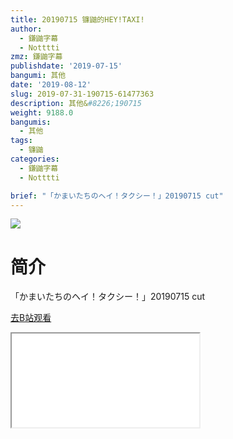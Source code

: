 ```yaml
---
title: 20190715 镰鼬的HEY!TAXI!
author:
  - 鎌鼬字幕
  - Notttti
zmz: 鎌鼬字幕
publishdate: '2019-07-15'
bangumi: 其他
date: '2019-08-12'
slug: 2019-07-31-190715-61477363
description: 其他&#8226;190715
weight: 9188.0
bangumis:
  - 其他
tags:
  - 镰鼬
categories:
  - 鎌鼬字幕
  - Notttti

brief: "「かまいたちのヘイ！タクシー！」20190715 cut"
---
```

![](https://raw.githubusercontent.com/tcgriffith/owaraisite/master/static/tmpimg/ddc928eaf18fd1819a344ae2888f9df6f7dd8307.jpg.480.jpg)
# 简介  
「かまいたちのヘイ！タクシー！」20190715 cut  

[去B站观看](https://www.bilibili.com/video/av61477363/)
<div class ="resp-container"><iframe class="testiframe" src="//player.bilibili.com/player.html?aid=61477363"", scrolling="no", allowfullscreen="true" > </iframe></div> 
